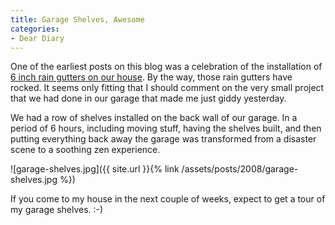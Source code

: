 ```yaml
---
title: Garage Shelves, Awesome
categories:
- Dear Diary
---
```


One of the earliest posts on this blog was a celebration of the installation of [6 inch rain gutters on our house](/thingelstad/rain-gutters-installed). By the way, those rain gutters have rocked. It seems only fitting that I should comment on the very small project that we had done in our garage that made me just giddy yesterday.

We had a row of shelves installed on the back wall of our garage. In a period of 6 hours, including moving stuff, having the shelves built, and then putting everything back away the garage was transformed from a disaster scene to a soothing zen experience.

![garage-shelves.jpg]({{ site.url }}{% link /assets/posts/2008/garage-shelves.jpg %})

If you come to my house in the next couple of weeks, expect to get a tour of my garage shelves. :-)
